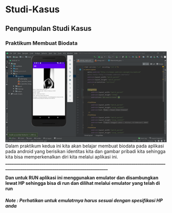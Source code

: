 # Studi-Kasus
## Pengumpulan Studi Kasus
### Praktikum Membuat Biodata <br>
![Alt Text](https://github.com/adam033/Studi-Kasus/blob/master/Screenshot%20(273).png) <br>
Dalam praktikum kedua ini kita akan belajar membuat biodata pada aplikasi pada android yang berisikan identitas kita dan gambar pribadi kita sehingga kita bisa memperkenalkan diri kita melalui aplikasi ini. <br>
**___________________________________________________________________________________________________________________________** <br>

**Dan untuk RUN aplikasi ini menggunakan emulator dan disambungkan lewat HP  sehingga bisa di run dan dilihat melalui emulator yang telah di run** <br>
##### Note : Perhatikan untuk emulatrnya harus sesuai dengan spesifikasi HP anda
